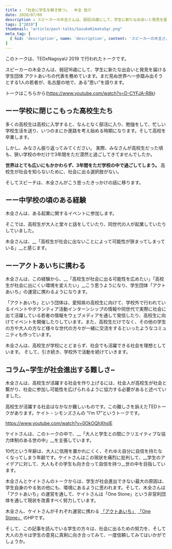 ```yaml
---
title : 「社会に学生を解き放つ」  木全 佐介
date: 2020/07/09
description : スピーカーの木全さんは、弱冠16歳にして、学生に新たな出会いと発見を届ける学生団体 アクトあいちの代表を務めています。まだ見ぬ世界へ一歩踏み出そうとする1人の若者が、名古屋の地で、ある”思い”を語ります。
tags: ["2019"]
thumbnail: "article/past-talks/SasukeKimataSqr.png"
meta_tag: [
  { hid: 'description', name: 'description', content: 'スピーカーの木全さんは、弱冠16歳にして、学生に新たな出会いと発見を届ける学生団体 アクトあいちの代表を務めています。まだ見ぬ世界へ一歩踏み出そうとする1人の若者が、名古屋の地で、ある”思い”を語ります。' }
]
---
```


このトークは、TEDxNagoyaU 2019 で行われたトークです。

スピーカーの木全さんは、弱冠16歳にして、学生に新たな出会いと発見を届ける学生団体 アクトあいちの代表を務めています。まだ見ぬ世界へ一歩踏み出そうとする1人の若者が、名古屋の地で、ある”思い”を語ります。

トークはこちらから(https://www.youtube.com/watch?v=D-CYFJA-R8k)

## ーー学校に閉じこもった高校生たち

多くの高校生は高校に入学すると、なんとなく部活に入り、勉強をして、忙しい学校生活を送り、いつのまにか進路を考え始める時期になります。そして高校を卒業します。

しかし、みなさん振り返ってみてください。
実際、みなさんが高校生だった頃も、狭い学校の中だけで3年間をただ漠然と過ごしてきてませんでしたか。

__世界はとても広いにもかかわらず、3年間をただ学校の中で過ごしてしまう。__
高校生が社会を知らないために、社会に出る選択肢がない。

そしてスピーチは、木全さんがこう思ったきっかけの話に移ります。


## ーー中学校の頃のある経験

木全さんは、ある起業に関するイベントに参加します。

そこでは、高校生が大人と堂々と話をしていたり、同世代の人が起業していたりしていました。

木全さんは、__「高校生が社会に出ないことによって可能性が狭まってしまっている」__と感じます。


## ーーアクトあいちに携わる

木全さんは、この経験から、__「高校生が社会に出る可能性を広めたい」「高校生が社会に出にくい環境を変えたい」__こう思うようになり、学生団体「アクトあいち」の運営に携わるようになります。


「アクトあいち」という団体は、愛知県の高校生に向けて、学校外で行われているイベントやボランティア活動インターンシップの情報や同世代で実際に社会に出て活躍している若者の情報をウェブメディアを通して発信したり、高校生に向けてイベントを開催したりしています。また、高校生だけでなく、その他の学生の方や大人の方など様々な世代の方々が一緒に交流をするといったようなコミュニティも作っています。

木全さんは、高校生が学校にとどまらず、社会でも活躍できる社会を理想としています。
そして、引き続き、学校外で活動を続けていきます。


## コラム~学生が社会進出する難しさ~


木全さんは、高校生が活躍する社会を作り上げるには、社会人が高校生が社会と繋がり、社会に参加し可能性を広げられるように協力する必要があると述べていました。

高校生が活躍する社会はなかなか難しいものです。この難しさを訴えたTEDトークがあります。ケイト・シモンズさんの ”I’m 17”というトークです。

https://www.youtube.com/watch?v=0OkOQhXhsIE

ケイトさんは、このトークの中で、__「大人と学生との間にクリエイティブな協力体制のある世の中」__を主張しています。

10代という年齢は、大人に信用を置かれにくく、それゆえ自分に自信を持たなくなってしまう年齢です。ケイトさんはこの現状を痛烈に批判して、__学生のアイデアに対して、大人もその学生も向き合って自信を持つ__世の中を目指しています。

木全さんとケイトさんのトークからは、学生が社会進出できない最大の原因は、学生自身のやる気の他にも、環境にあるように思われます。そして、木全さんは「アクトあいち」の運営を通して、ケイトさんは「One Stone」という非営利団体を通して現状を改善すべく努力しています。

木全さん、ケイトさんがそれぞれ運営に携わる
<a href="http://actaichi.under.jp">「アクトあいち」</a>
<a href="https://onestone.org">「One Stone」</a>
のHPです。


そして、この記事を読んでいる学生の方々は、社会に出るための努力を、そして大人の方々は学生の意見に真剣に向き合ってみて、一度信頼してみてはいかがでしょうか。
